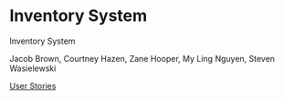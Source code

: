 <h1>Inventory System</h1>
<p>Inventory System</p>
<p>Jacob Brown, Courtney Hazen, Zane Hooper, My Ling Nguyen, Steven Wasielewski </p>

<p><a href="https://trello.com/b/qtd5n2dX/">User Stories</a></p>
